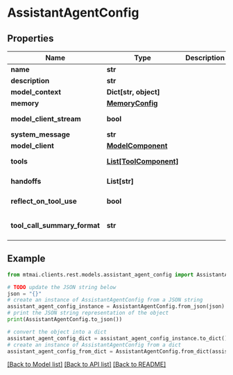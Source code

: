 # AssistantAgentConfig


## Properties

Name | Type | Description | Notes
------------ | ------------- | ------------- | -------------
**name** | **str** |  | 
**description** | **str** |  | 
**model_context** | **Dict[str, object]** |  | [optional] 
**memory** | [**MemoryConfig**](MemoryConfig.md) |  | [optional] 
**model_client_stream** | **bool** |  | [default to False]
**system_message** | **str** |  | [optional] 
**model_client** | [**ModelComponent**](ModelComponent.md) |  | 
**tools** | [**List[ToolComponent]**](ToolComponent.md) |  | [default to []]
**handoffs** | **List[str]** |  | [default to []]
**reflect_on_tool_use** | **bool** |  | [default to False]
**tool_call_summary_format** | **str** |  | [default to '{result}']

## Example

```python
from mtmai.clients.rest.models.assistant_agent_config import AssistantAgentConfig

# TODO update the JSON string below
json = "{}"
# create an instance of AssistantAgentConfig from a JSON string
assistant_agent_config_instance = AssistantAgentConfig.from_json(json)
# print the JSON string representation of the object
print(AssistantAgentConfig.to_json())

# convert the object into a dict
assistant_agent_config_dict = assistant_agent_config_instance.to_dict()
# create an instance of AssistantAgentConfig from a dict
assistant_agent_config_from_dict = AssistantAgentConfig.from_dict(assistant_agent_config_dict)
```
[[Back to Model list]](../README.md#documentation-for-models) [[Back to API list]](../README.md#documentation-for-api-endpoints) [[Back to README]](../README.md)



